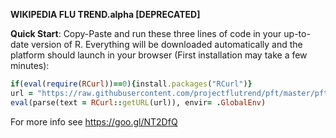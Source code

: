 __WIKIPEDIA FLU TREND.alpha [DEPRECATED]__  

__Quick Start__: Copy-Paste and run these three lines of code in your up-to-date version of R.  Everything will be downloaded automatically and the platform should launch in your browser (First installation may take a few minutes):

```ruby
if(eval(require(RCurl))==0){install.packages("RCurl")}
url = "https://raw.githubusercontent.com/projectflutrend/pft/master/pft_installation.R"
eval(parse(text = RCurl::getURL(url)), envir= .GlobalEnv)
```

For more info see https://goo.gl/NT2DfQ 
